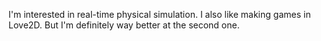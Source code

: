 I'm interested in real-time physical simulation. I also like making games in Love2D. But I'm definitely way better at the second one.
